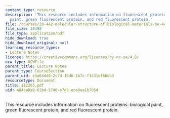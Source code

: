 ```yaml
---
content_type: resource
description: 'This resource includes information on fluorescent proteins: biological
  paint, green fluorescent protein, and red fluorescent protein.'
file: /courses/20-442-molecular-structure-of-biological-materials-be-442-fall-2005/a84aa8a062bd5740e7d8eca9aa1b705d_112205.pdf
file_size: 18498
file_type: application/pdf
hide_download: true
hide_download_original: null
learning_resource_types:
- Lecture Notes
license: https://creativecommons.org/licenses/by-nc-sa/4.0/
ocw_type: OCWFile
parent_title: Lecture Notes
parent_type: CourseSection
parent_uid: e3a63dd0-2c7d-16d6-1b7c-f1431ef66db3
resourcetype: Document
title: 112205.pdf
uid: a84aa8a0-62bd-5740-e7d8-eca9aa1b705d
---
```

This resource includes information on fluorescent proteins: biological paint, green fluorescent protein, and red fluorescent protein.